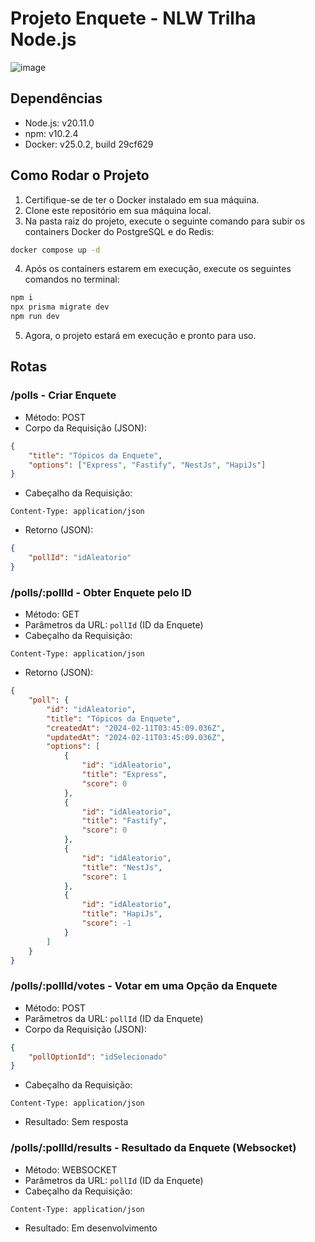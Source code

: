 # Projeto Enquete - NLW Trilha Node.js

![image](https://github.com/TDCAS/NLW-Trilha-node.js/assets/53353680/d13d869b-3bc1-495f-b746-34ae73e33c94)

## Dependências

- Node.js: v20.11.0
- npm: v10.2.4
- Docker: v25.0.2, build 29cf629

## Como Rodar o Projeto

1. Certifique-se de ter o Docker instalado em sua máquina.
2. Clone este repositório em sua máquina local.
3. Na pasta raiz do projeto, execute o seguinte comando para subir os containers Docker do PostgreSQL e do Redis:

```bash
docker compose up -d
```

4. Após os containers estarem em execução, execute os seguintes comandos no terminal:
```bash
npm i
npx prisma migrate dev
npm run dev
```

5. Agora, o projeto estará em execução e pronto para uso.

## Rotas

### /polls - Criar Enquete

- Método: POST
- Corpo da Requisição (JSON):

```json
{
	"title": "Tópicos da Enquete",
	"options": ["Express", "Fastify", "NestJs", "HapiJs"]
}
```

- Cabeçalho da Requisição:

```
Content-Type: application/json
```

- Retorno (JSON):

```json
{
	"pollId": "idAleatorio"
}
```

### /polls/:pollId - Obter Enquete pelo ID

- Método: GET
- Parâmetros da URL: `pollId` (ID da Enquete)
- Cabeçalho da Requisição:

```
Content-Type: application/json
```

- Retorno (JSON):

```json
{
	"poll": {
		"id": "idAleatorio",
		"title": "Tópicos da Enquete",
		"createdAt": "2024-02-11T03:45:09.036Z",
		"updatedAt": "2024-02-11T03:45:09.036Z",
		"options": [
			{
				"id": "idAleatorio",
				"title": "Express",
				"score": 0
			},
			{
				"id": "idAleatorio",
				"title": "Fastify",
				"score": 0
			},
			{
				"id": "idAleatorio",
				"title": "NestJs",
				"score": 1
			},
			{
				"id": "idAleatorio",
				"title": "HapiJs",
				"score": -1
			}
		]
	}
}
```

### /polls/:pollId/votes - Votar em uma Opção da Enquete

- Método: POST
- Parâmetros da URL: `pollId` (ID da Enquete)
- Corpo da Requisição (JSON):

```json
{
	"pollOptionId": "idSelecionado"
}
```

- Cabeçalho da Requisição:

```
Content-Type: application/json
```

- Resultado: Sem resposta

### /polls/:pollId/results - Resultado da Enquete (Websocket)

- Método: WEBSOCKET
- Parâmetros da URL: `pollId` (ID da Enquete)
- Cabeçalho da Requisição:

```
Content-Type: application/json
```

- Resultado: Em desenvolvimento
